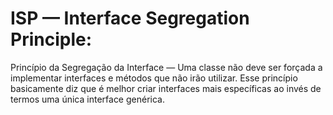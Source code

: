 # ISP — Interface Segregation Principle:

Princípio da Segregação da Interface — Uma classe não deve ser forçada a implementar interfaces e métodos que não irão utilizar.
Esse princípio basicamente diz que é melhor criar interfaces mais específicas ao invés de termos uma única interface genérica.

